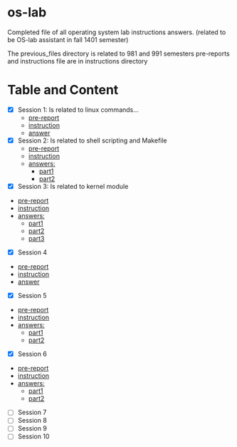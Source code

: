 # os-lab
Completed file of all operating system lab instructions answers. (related to be OS-lab assistant in fall 1401 semester)

The previous_files directory is related to 981 and 991 semesters
pre-reports and instructions file are in instructions directory

# Table and Content
- [x] Session 1: Is related to linux commands...
  - [pre-report](new_files/instructions/Lab1/OSlab1_linuxIntro.pdf)
  - [instruction](new_files/instructions/Lab1/OSlab1_instructions_ECE_IUT.pdf)
  - [answer](new_files/s01)
- [x] Session 2: Is related to shell scripting and Makefile
  - [pre-report](new_files/instructions/Lab2/OSlab2_scripts_ECE_IUT.pdf)
  - [instruction](new_files/instructions/Lab2/OSlab2_instructions_ECE_IUT.pdf)
  - [answers:](new_files/s02)
    - [part1](new_files/s02/part1/script.sh)
    - [part2](new_files/s02/part2)
- [x]  Session 3: Is related to kernel module
  - [pre-report](new_files/instructions/Lab3/OSlab3_kernel_module_ECE_IUT.pdf)
  - [instruction](new_files/instructions/Lab3/OSLab_3_instructions_ECE_IUT.pdf)
  - [answers:](new_files/s03)
    - [part1](new_files/s03/part1)
    - [part2](new_files/s03/part2)
    - [part3](new_files/s03/part3/configure.sh)
- [x]  Session 4
  - [pre-report](new_files/instructions/Lab4/OSlab4_kernel_module_ECE_IUT.pdf)
  - [instruction](new_files/instructions/Lab4/OSLab_4_instructions_ECE_IUT.pdf)
  - [answer](new_files/s04)
- [x]  Session 5
  - [pre-report](new_files/instructions/Lab5/OSlab5_process_ECE_IUT.pdf)
  - [instruction](new_files/instructions/Lab5/OSlab5_instructions_ECE_IUT.pdf)
  - [answers:](new_files/s05)
    - [part1](new_files/s05/part1)
    - [part2](new_files/s05/part2)
- [x]  Session 6
  - [pre-report](new_files/instructions/Lab6/OSLab6_IPC_pipes_ECE_IUT.pdf)
  - [instruction](new_files/instructions/Lab6/OSLab6_instructions_ECE_IUT.pdf)
  - [answers:](new_files/s06)
    - [part1](new_files/s06/Q2-struct-version)
    - [part2](new_files/s05/part2)
- [ ]  Session 7
- [ ]  Session 8
- [ ]  Session 9
- [ ]  Session 10
